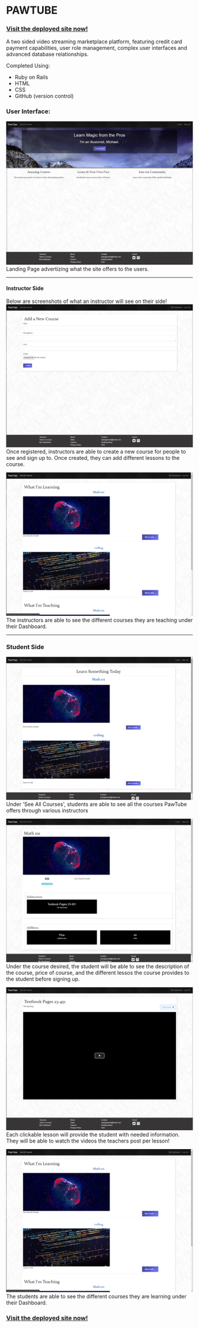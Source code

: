 # PAWTUBE
### [Visit the deployed site now!](https://pawtube-enrique-cerna.herokuapp.com/)

A two sided video streaming marketplace platform, featuring credit card payment capabilities, user role management, complex user interfaces and advanced database relationships.

Completed Using:
- Ruby on Rails
- HTML
- CSS
- GitHub (version control)

### User Interface:
![root](https://github.com/SleepyLoki/pawtube/blob/master/app/assets/images/ladingpage.png)
Landing Page advertizing what the site offers to the users.

---
#### Instructor Side
Below are screenshots of what an instructor will see on their side!
![teach a course](https://github.com/SleepyLoki/pawtube/blob/master/app/assets/images/teachcourse.png)
Once registered, instructors are able to create a new course for people to see and sign up to. Once created, they can add different lessons to the course.

![user dashboard](https://github.com/SleepyLoki/pawtube/blob/master/app/assets/images/userdashboard.png)
The instructors are able to see the different courses they are teaching under their Dashboard.

---
### Student Side
![see all courses](https://github.com/SleepyLoki/pawtube/blob/master/app/assets/images/seeallcourses.png)
Under 'See All Courses', students are able to see all the courses PawTube offers through various instructors

![coursepage](https://github.com/SleepyLoki/pawtube/blob/master/app/assets/images/coursepage.png)
Under the course desired, the student will be able to see the description of the course, price of course, and the different lessos the course provides to the student before signing up.

![lessonpage](https://github.com/SleepyLoki/pawtube/blob/master/app/assets/images/lessonpage.png)
Each clickable lesson will provide the student with needed information. They will be able to watch the videos the teachers post per lesson!

![user dashboard](https://github.com/SleepyLoki/pawtube/blob/master/app/assets/images/userdashboard.png)
The students are able to see the different courses they are learning under their Dashboard.

### [Visit the deployed site now!](https://pawtube-enrique-cerna.herokuapp.com/)
